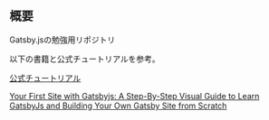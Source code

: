 ## 概要

Gatsby.jsの勉強用リポジトリ

以下の書籍と公式チュートリアルを参考。

[公式チュートリアル](https://v1.gatsbyjs.org/tutorial/)

[Your First Site with Gatsbyjs: A Step-By-Step Visual Guide to Learn GatsbyJs and Building Your Own Gatsby Site from Scratch](https://www.amazon.co.jp/Your-First-Gatsbyjs-Step-Step-ebook/dp/B0855RKBQK/ref=sr_1_1?__mk_ja_JP=%E3%82%AB%E3%82%BF%E3%82%AB%E3%83%8A&dchild=1&keywords=gatsby+js&qid=1590058235&s=digital-text&sr=1-1)